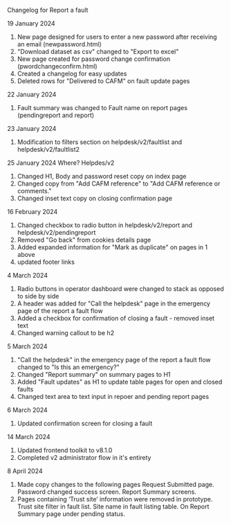 Changelog for Report a fault 

19 January 2024 
1. New page designed for users to enter a new password after receiving an email (newpassword.html)
2. "Download dataset as csv" changed to "Export to excel"
3. New page created for password change confirmation (pwordchangeconfirm.html)
4. Created a changelog for easy updates 
5. Deleted rows for "Delivered to CAFM" on fault update pages


22 January 2024
1. Fault summary was changed to Fault name on report pages (pendingreport and report)

23 January 2024 
1. Modification to filters section on helpdesk/v2/faultlist and helpdesk/v2/faultlist2

25 January 2024 
Where? Helpdes/v2
1. Changed H1, Body and password reset copy on index page
2. Changed copy from "Add CAFM reference" to "Add CAFM reference or comments."
3. Changed inset text copy on closing confirmation page


16 February 2024
1. Changed checkbox to radio button in helpdesk/v2/report and helpdesk/v2/pendingreport
2. Removed "Go back" from cookies details page
3. Added expanded information for "Mark as duplicate" on pages in 1 above
4. updated footer links 


4 March 2024
1. Radio buttons in operator dashboard were changed to stack as opposed to side by side
2. A header was added for "Call the helpdesk" page in the emergency page of the report a fault flow
3. Added a checkbox for confirmation of closing a fault - removed inset text
4. Changed warning callout to be h2

5 March 2024
1. "Call the helpdesk" in the emergency page of the report a fault flow changed to "Is this an emergency?"
2. Changed "Report summary" on summary pages to H1
3. Added "Fault updates" as H1 to update table pages for open and closed faults
4. Changed text area to text input in repoer and pending report pages

6 March 2024
1. Updated confirmation screen for closing a fault

14 March 2024
1. Updated frontend toolkit to v8.1.0
2. Completed v2 administrator flow in it's entirety

8 April 2024
1. Made copy changes to the following pages
    Request Submitted page.
    Password changed success screen.
    Report Summary screens.
2. Pages containing ‘Trust site’ information were removed in prototype.
     Trust site filter in fault list.
     Site name in fault listing table.
     On Report Summary page under pending status.